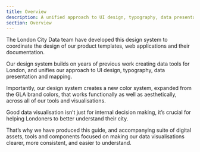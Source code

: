 ```yaml
---
title: Overview
description: A unified approach to UI design, typography, data presentation and mapping.
section: Overview
---
```


The London City Data team have developed this design system to coordinate the design of our product templates, web applications and their documentation.

Our design system builds on years of previous work creating data tools for London, and unifies our approach to UI design, typography, data presentation and mapping.

Importantly, our design system creates a new color system, expanded from the GLA brand colors, that works functionally as well as aesthetically, across all of our tools and visualisations.

Good data visualisation isn’t just for internal decision making, it’s crucial for helping Londoners to better understand their city.

That’s why we have produced this guide, and accompanying suite of digital assets, tools and components focused on making our data visualisations clearer, more consistent, and easier to understand.
